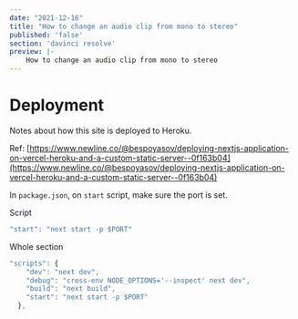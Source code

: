 ```yaml
---
date: "2021-12-16"
title: "How to change an audio clip from mono to stereo"
published: 'false'
section: 'davinci resolve'
preview: |-
    How to change an audio clip from mono to stereo
---
```



# Deployment

Notes about how this site is deployed to Heroku.

Ref: [https://www.newline.co/@bespoyasov/deploying-nextjs-application-on-vercel-heroku-and-a-custom-static-server--0f163b04](https://www.newline.co/@bespoyasov/deploying-nextjs-application-on-vercel-heroku-and-a-custom-static-server--0f163b04)

In `package.json`, on `start` script, make sure the port is set.

Script

```js
"start": "next start -p $PORT"
```

Whole section

```js
"scripts": {
    "dev": "next dev",
    "debug": "cross-env NODE_OPTIONS='--inspect' next dev",
    "build": "next build",
    "start": "next start -p $PORT"
  },
```